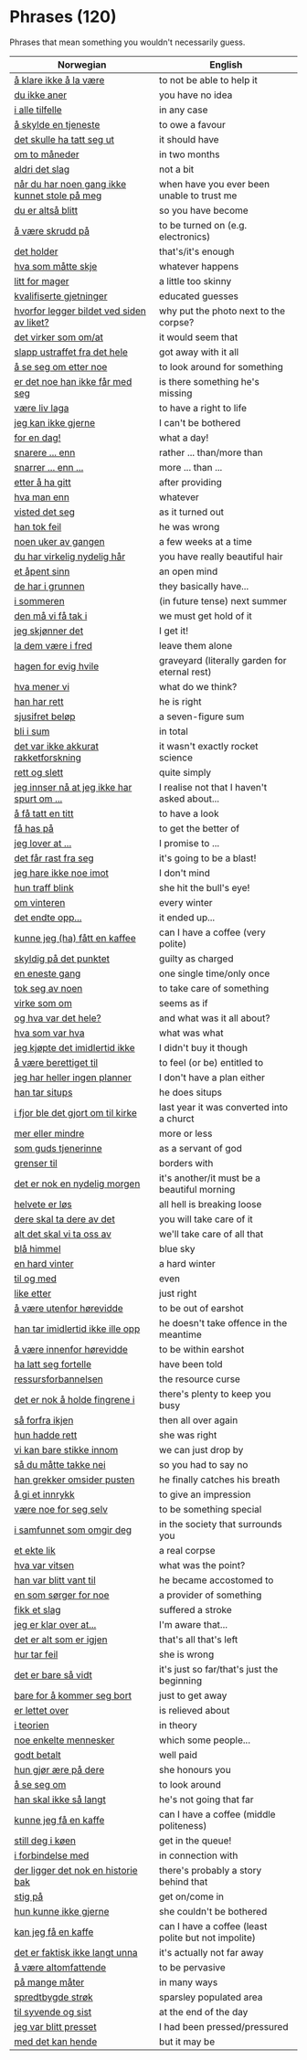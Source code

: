 # Phrases (120)

Phrases that mean something you wouldn't necessarily guess.

| Norwegian | English |
| --- | --- |
| [å klare ikke å la være](https://www.ordnett.no/search?language=no&phrase=å%20klare%20ikke%20å%20la%20være) | to not be able to help it |
| [du ikke aner](https://www.ordnett.no/search?language=no&phrase=du%20ikke%20aner) | you have no idea |
| [i alle tilfelle](https://www.ordnett.no/search?language=no&phrase=i%20alle%20tilfelle) | in any case |
| [å skylde en tjeneste](https://www.ordnett.no/search?language=no&phrase=å%20skylde%20en%20tjeneste) | to owe a favour |
| [det skulle ha tatt seg ut](https://www.ordnett.no/search?language=no&phrase=det%20skulle%20ha%20tatt%20seg%20ut) | it should have |
| [om to måneder](https://www.ordnett.no/search?language=no&phrase=om%20to%20måneder) | in two months |
| [aldri det slag](https://www.ordnett.no/search?language=no&phrase=aldri%20det%20slag) | not a bit |
| [når du har noen gang ikke kunnet stole på meg](https://www.ordnett.no/search?language=no&phrase=når%20du%20har%20noen%20gang%20ikke%20kunnet%20stole%20på%20meg) | when have you ever been unable to trust me |
| [du er altså blitt](https://www.ordnett.no/search?language=no&phrase=du%20er%20altså%20blitt) | so you have become |
| [å være skrudd på](https://www.ordnett.no/search?language=no&phrase=å%20være%20skrudd%20på) | to be turned on (e.g. electronics) |
| [det holder](https://www.ordnett.no/search?language=no&phrase=det%20holder) | that's/it's enough |
| [hva som måtte skje](https://www.ordnett.no/search?language=no&phrase=hva%20som%20måtte%20skje) | whatever happens |
| [litt for mager](https://www.ordnett.no/search?language=no&phrase=litt%20for%20mager) | a little too skinny |
| [kvalifiserte gjetninger](https://www.ordnett.no/search?language=no&phrase=kvalifiserte%20gjetninger) | educated guesses |
| [hvorfor legger bildet ved siden av liket?](https://www.ordnett.no/search?language=no&phrase=hvorfor%20legger%20bildet%20ved%20siden%20av%20liket?) | why put the photo next to the corpse? |
| [det virker som om/at](https://www.ordnett.no/search?language=no&phrase=det%20virker%20som%20om/at) | it would seem that |
| [slapp ustraffet fra det hele](https://www.ordnett.no/search?language=no&phrase=slapp%20ustraffet%20fra%20det%20hele) | got away with it all |
| [å se seg om etter noe](https://www.ordnett.no/search?language=no&phrase=å%20se%20seg%20om%20etter%20noe) | to look around for something |
| [er det noe han ikke får med seg](https://www.ordnett.no/search?language=no&phrase=er%20det%20noe%20han%20ikke%20får%20med%20seg) | is there something he's missing |
| [være liv laga](https://www.ordnett.no/search?language=no&phrase=være%20liv%20laga) | to have a right to life |
| [jeg kan ikke gjerne](https://www.ordnett.no/search?language=no&phrase=jeg%20kan%20ikke%20gjerne) | I can't be bothered |
| [for en dag!](https://www.ordnett.no/search?language=no&phrase=for%20en%20dag!) | what a day! |
| [snarere ... enn](https://www.ordnett.no/search?language=no&phrase=snarere%20...%20enn) | rather ... than/more than |
| [snarrer ... enn ...](https://www.ordnett.no/search?language=no&phrase=snarrer%20...%20enn%20...) | more ... than ... |
| [etter å ha gitt](https://www.ordnett.no/search?language=no&phrase=etter%20å%20ha%20gitt) | after providing |
| [hva man enn](https://www.ordnett.no/search?language=no&phrase=hva%20man%20enn) | whatever |
| [visted det seg](https://www.ordnett.no/search?language=no&phrase=visted%20det%20seg) | as it turned out |
| [han tok feil](https://www.ordnett.no/search?language=no&phrase=han%20tok%20feil) | he was wrong |
| [noen uker av gangen](https://www.ordnett.no/search?language=no&phrase=noen%20uker%20av%20gangen) | a few weeks at a time |
| [du har virkelig nydelig hår](https://www.ordnett.no/search?language=no&phrase=du%20har%20virkelig%20nydelig%20hår) | you have really beautiful hair |
| [et åpent sinn](https://www.ordnett.no/search?language=no&phrase=et%20åpent%20sinn) | an open mind |
| [de har i grunnen](https://www.ordnett.no/search?language=no&phrase=de%20har%20i%20grunnen) | they basically have... |
| [i sommeren](https://www.ordnett.no/search?language=no&phrase=i%20sommeren) | (in future tense) next summer |
| [den må vi få tak i](https://www.ordnett.no/search?language=no&phrase=den%20må%20vi%20få%20tak%20i) | we must get hold of it |
| [jeg skjønner det](https://www.ordnett.no/search?language=no&phrase=jeg%20skjønner%20det) | I get it! |
| [la dem være i fred](https://www.ordnett.no/search?language=no&phrase=la%20dem%20være%20i%20fred) | leave them alone |
| [hagen for evig hvile](https://www.ordnett.no/search?language=no&phrase=hagen%20for%20evig%20hvile) | graveyard (literally garden for eternal rest) |
| [hva mener vi](https://www.ordnett.no/search?language=no&phrase=hva%20mener%20vi) | what do we think? |
| [han har rett](https://www.ordnett.no/search?language=no&phrase=han%20har%20rett) | he is right |
| [sjusifret beløp](https://www.ordnett.no/search?language=no&phrase=sjusifret%20beløp) | a seven-figure sum |
| [bli i sum](https://www.ordnett.no/search?language=no&phrase=bli%20i%20sum) | in total |
| [det var ikke akkurat rakketforskning](https://www.ordnett.no/search?language=no&phrase=det%20var%20ikke%20akkurat%20rakketforskning) | it wasn't exactly rocket science |
| [rett og slett](https://www.ordnett.no/search?language=no&phrase=rett%20og%20slett) | quite simply |
| [jeg innser nå at jeg ikke har spurt om ...](https://www.ordnett.no/search?language=no&phrase=jeg%20innser%20nå%20at%20jeg%20ikke%20har%20spurt%20om%20...) | I realise not that I haven't asked about... |
| [å få tatt en titt](https://www.ordnett.no/search?language=no&phrase=å%20få%20tatt%20en%20titt) | to have a look |
| [få has på](https://www.ordnett.no/search?language=no&phrase=få%20has%20på) | to get the better of |
| [jeg lover at ...](https://www.ordnett.no/search?language=no&phrase=jeg%20lover%20at%20...) | I promise to ... |
| [det får rast fra seg](https://www.ordnett.no/search?language=no&phrase=det%20får%20rast%20fra%20seg) | it's going to be a blast! |
| [jeg hare ikke noe imot](https://www.ordnett.no/search?language=no&phrase=jeg%20hare%20ikke%20noe%20imot) | I don't mind |
| [hun traff blink](https://www.ordnett.no/search?language=no&phrase=hun%20traff%20blink) | she hit the bull's eye! |
| [om vinteren](https://www.ordnett.no/search?language=no&phrase=om%20vinteren) | every winter |
| [det endte opp...](https://www.ordnett.no/search?language=no&phrase=det%20endte%20opp...) | it ended up... |
| [kunne jeg (ha) fått en kaffee](https://www.ordnett.no/search?language=no&phrase=kunne%20jeg%20(ha)%20fått%20en%20kaffee) | can I have a coffee (very polite) |
| [skyldig på det punktet](https://www.ordnett.no/search?language=no&phrase=skyldig%20på%20det%20punktet) | guilty as charged |
| [en eneste gang](https://www.ordnett.no/search?language=no&phrase=en%20eneste%20gang) | one single time/only once |
| [tok seg av noen](https://www.ordnett.no/search?language=no&phrase=tok%20seg%20av%20noen) | to take care of something |
| [virke som om](https://www.ordnett.no/search?language=no&phrase=virke%20som%20om) | seems as if |
| [og hva var det hele?](https://www.ordnett.no/search?language=no&phrase=og%20hva%20var%20det%20hele?) | and what was it all about? |
| [hva som var hva](https://www.ordnett.no/search?language=no&phrase=hva%20som%20var%20hva) | what was what |
| [jeg kjøpte det imidlertid ikke](https://www.ordnett.no/search?language=no&phrase=jeg%20kjøpte%20det%20imidlertid%20ikke) | I didn't buy it though |
| [å være berettiget til](https://www.ordnett.no/search?language=no&phrase=å%20være%20berettiget%20til) | to feel (or be) entitled to |
| [jeg har heller ingen planner](https://www.ordnett.no/search?language=no&phrase=jeg%20har%20heller%20ingen%20planner) | I don't have a plan either |
| [han tar situps](https://www.ordnett.no/search?language=no&phrase=han%20tar%20situps) | he does situps |
| [i fjor ble det gjort om til kirke](https://www.ordnett.no/search?language=no&phrase=i%20fjor%20ble%20det%20gjort%20om%20til%20kirke) | last year it was converted into a churct |
| [mer eller mindre](https://www.ordnett.no/search?language=no&phrase=mer%20eller%20mindre) | more or less |
| [som guds tjenerinne](https://www.ordnett.no/search?language=no&phrase=som%20guds%20tjenerinne) | as a servant of god |
| [grenser til](https://www.ordnett.no/search?language=no&phrase=grenser%20til) | borders with |
| [det er nok en nydelig morgen](https://www.ordnett.no/search?language=no&phrase=det%20er%20nok%20en%20nydelig%20morgen) | it's another/it must be a beautiful morning |
| [helvete er løs](https://www.ordnett.no/search?language=no&phrase=helvete%20er%20løs) | all hell is breaking loose |
| [dere skal ta dere av det](https://www.ordnett.no/search?language=no&phrase=dere%20skal%20ta%20dere%20av%20det) | you will take care of it |
| [alt det skal vi ta oss av](https://www.ordnett.no/search?language=no&phrase=alt%20det%20skal%20vi%20ta%20oss%20av) | we'll take care of all that |
| [blå himmel](https://www.ordnett.no/search?language=no&phrase=blå%20himmel) | blue sky |
| [en hard vinter](https://www.ordnett.no/search?language=no&phrase=en%20hard%20vinter) | a hard winter |
| [til og med](https://www.ordnett.no/search?language=no&phrase=til%20og%20med) | even |
| [like etter](https://www.ordnett.no/search?language=no&phrase=like%20etter) | just right |
| [å være utenfor hørevidde](https://www.ordnett.no/search?language=no&phrase=å%20være%20utenfor%20hørevidde) | to be out of earshot |
| [han tar imidlertid ikke ille opp](https://www.ordnett.no/search?language=no&phrase=han%20tar%20imidlertid%20ikke%20ille%20opp) | he doesn't take offence in the meantime |
| [å være innenfor hørevidde](https://www.ordnett.no/search?language=no&phrase=å%20være%20innenfor%20hørevidde) | to be within earshot |
| [ha latt seg fortelle](https://www.ordnett.no/search?language=no&phrase=ha%20latt%20seg%20fortelle) | have been told |
| [ressursforbannelsen](https://www.ordnett.no/search?language=no&phrase=ressursforbannelsen) | the resource curse |
| [det er nok å holde fingrene i](https://www.ordnett.no/search?language=no&phrase=det%20er%20nok%20å%20holde%20fingrene%20i) | there's plenty to keep you busy |
| [så forfra ikjen](https://www.ordnett.no/search?language=no&phrase=så%20forfra%20ikjen) | then all over again |
| [hun hadde rett](https://www.ordnett.no/search?language=no&phrase=hun%20hadde%20rett) | she was right |
| [vi kan bare stikke innom](https://www.ordnett.no/search?language=no&phrase=vi%20kan%20bare%20stikke%20innom) | we can just drop by |
| [så du måtte takke nei](https://www.ordnett.no/search?language=no&phrase=så%20du%20måtte%20takke%20nei) | so you had to say no |
| [han grekker omsider pusten](https://www.ordnett.no/search?language=no&phrase=han%20grekker%20omsider%20pusten) | he finally catches his breath |
| [å gi et innrykk](https://www.ordnett.no/search?language=no&phrase=å%20gi%20et%20innrykk) | to give an impression |
| [være noe for seg selv](https://www.ordnett.no/search?language=no&phrase=være%20noe%20for%20seg%20selv) | to be something special |
| [i samfunnet som omgir deg](https://www.ordnett.no/search?language=no&phrase=i%20samfunnet%20som%20omgir%20deg) | in the society that surrounds you |
| [et ekte lik](https://www.ordnett.no/search?language=no&phrase=et%20ekte%20lik) | a real corpse |
| [hva var vitsen](https://www.ordnett.no/search?language=no&phrase=hva%20var%20vitsen) | what was the point? |
| [han var blitt vant til](https://www.ordnett.no/search?language=no&phrase=han%20var%20blitt%20vant%20til) | he became accostomed to |
| [en som sørger for noe](https://www.ordnett.no/search?language=no&phrase=en%20som%20sørger%20for%20noe) | a provider of something |
| [fikk et slag](https://www.ordnett.no/search?language=no&phrase=fikk%20et%20slag) | suffered a stroke |
| [jeg er klar over at...](https://www.ordnett.no/search?language=no&phrase=jeg%20er%20klar%20over%20at...) | I'm aware that... |
| [det er alt som er igjen](https://www.ordnett.no/search?language=no&phrase=det%20er%20alt%20som%20er%20igjen) | that's all that's left |
| [hur tar feil](https://www.ordnett.no/search?language=no&phrase=hur%20tar%20feil) | she is wrong |
| [det er bare så vidt](https://www.ordnett.no/search?language=no&phrase=det%20er%20bare%20så%20vidt) | it's just so far/that's just the beginning |
| [bare for å kommer seg bort](https://www.ordnett.no/search?language=no&phrase=bare%20for%20å%20kommer%20seg%20bort) | just to get away |
| [er lettet over](https://www.ordnett.no/search?language=no&phrase=er%20lettet%20over) | is relieved about |
| [i teorien](https://www.ordnett.no/search?language=no&phrase=i%20teorien) | in theory |
| [noe enkelte mennesker](https://www.ordnett.no/search?language=no&phrase=noe%20enkelte%20mennesker) | which some people... |
| [godt betalt](https://www.ordnett.no/search?language=no&phrase=godt%20betalt) | well paid |
| [hun gjør ære på dere](https://www.ordnett.no/search?language=no&phrase=hun%20gjør%20ære%20på%20dere) | she honours you |
| [å se seg om](https://www.ordnett.no/search?language=no&phrase=å%20se%20seg%20om) | to look around |
| [han skal ikke så langt](https://www.ordnett.no/search?language=no&phrase=han%20skal%20ikke%20så%20langt) | he's not going that far |
| [kunne jeg få en kaffe](https://www.ordnett.no/search?language=no&phrase=kunne%20jeg%20få%20en%20kaffe) | can I have a coffee (middle politeness) |
| [still deg i køen](https://www.ordnett.no/search?language=no&phrase=still%20deg%20i%20køen) | get in the queue! |
| [i forbindelse med](https://www.ordnett.no/search?language=no&phrase=i%20forbindelse%20med) | in connection with |
| [der ligger det nok en historie bak](https://www.ordnett.no/search?language=no&phrase=der%20ligger%20det%20nok%20en%20historie%20bak) | there's probably a story behind that |
| [stig på](https://www.ordnett.no/search?language=no&phrase=stig%20på) | get on/come in |
| [hun kunne ikke gjerne](https://www.ordnett.no/search?language=no&phrase=hun%20kunne%20ikke%20gjerne) | she couldn't be bothered |
| [kan jeg få en kaffe](https://www.ordnett.no/search?language=no&phrase=kan%20jeg%20få%20en%20kaffe) | can I have a coffee (least polite but not impolite) |
| [det er faktisk ikke langt unna](https://www.ordnett.no/search?language=no&phrase=det%20er%20faktisk%20ikke%20langt%20unna) | it's actually not far away |
| [å være altomfattende](https://www.ordnett.no/search?language=no&phrase=å%20være%20altomfattende) | to be pervasive |
| [på mange måter](https://www.ordnett.no/search?language=no&phrase=på%20mange%20måter) | in many ways |
| [spredtbygde strøk](https://www.ordnett.no/search?language=no&phrase=spredtbygde%20strøk) | sparsley populated area |
| [til syvende og sist](https://www.ordnett.no/search?language=no&phrase=til%20syvende%20og%20sist) | at the end of the day |
| [jeg var blitt presset](https://www.ordnett.no/search?language=no&phrase=jeg%20var%20blitt%20presset) | I had been pressed/pressured |
| [med det kan hende](https://www.ordnett.no/search?language=no&phrase=med%20det%20kan%20hende) | but it may be |

